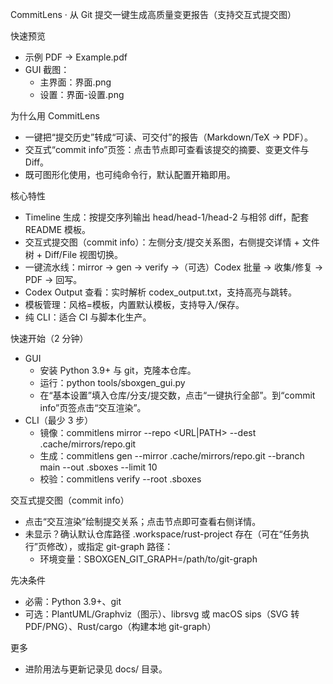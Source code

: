 CommitLens · 从 Git 提交一键生成高质量变更报告（支持交互式提交图）

快速预览
- 示例 PDF → Example.pdf
- GUI 截图：
  - 主界面：界面.png
  - 设置：界面-设置.png

为什么用 CommitLens
- 一键把“提交历史”转成“可读、可交付”的报告（Markdown/TeX → PDF）。
- 交互式“commit info”页签：点击节点即可查看该提交的摘要、变更文件与 Diff。
- 既可图形化使用，也可纯命令行，默认配置开箱即用。

核心特性
- Timeline 生成：按提交序列输出 head/head-1/head-2 与相邻 diff，配套 README 模板。
- 交互式提交图（commit info）：左侧分支/提交关系图，右侧提交详情 + 文件树 + Diff/File 视图切换。
- 一键流水线：mirror → gen → verify →（可选）Codex 批量 → 收集/修复 → PDF → 回写。
- Codex Output 查看：实时解析 codex_output.txt，支持高亮与跳转。
- 模板管理：风格=模板，内置默认模板，支持导入/保存。
- 纯 CLI：适合 CI 与脚本化生产。

快速开始（2 分钟）
- GUI
  - 安装 Python 3.9+ 与 git，克隆本仓库。
  - 运行：python tools/sboxgen_gui.py
  - 在“基本设置”填入仓库/分支/提交数，点击“一键执行全部”。到“commit info”页签点击“交互渲染”。
- CLI（最少 3 步）
  - 镜像：commitlens mirror --repo <URL|PATH> --dest .cache/mirrors/repo.git
  - 生成：commitlens gen --mirror .cache/mirrors/repo.git --branch main --out .sboxes --limit 10
  - 校验：commitlens verify --root .sboxes

交互式提交图（commit info）
- 点击“交互渲染”绘制提交关系；点击节点即可查看右侧详情。
- 未显示？确认默认仓库路径 .workspace/rust-project 存在（可在“任务执行”页修改），或指定 git-graph 路径：
  - 环境变量：SBOXGEN_GIT_GRAPH=/path/to/git-graph

先决条件
- 必需：Python 3.9+、git
- 可选：PlantUML/Graphviz（图示）、librsvg 或 macOS sips（SVG 转 PDF/PNG）、Rust/cargo（构建本地 git-graph）

更多
- 进阶用法与更新记录见 docs/ 目录。
